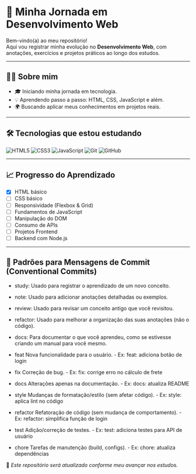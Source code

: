 # 🚀 Minha Jornada em Desenvolvimento Web

Bem-vindo(a) ao meu repositório!  
Aqui vou registrar minha evolução no **Desenvolvimento Web**, com anotações, exercícios e projetos práticos ao longo dos estudos.

---

## 👩‍💻 Sobre mim

- 🎓 Iniciando minha jornada em tecnologia.
- 💡 Aprendendo passo a passo: HTML, CSS, JavaScript e além.
- 🌍 Buscando aplicar meus conhecimentos em projetos reais.

---

## 🛠️ Tecnologias que estou estudando

![HTML5](https://img.shields.io/badge/-HTML5-E34F26?style=for-the-badge&logo=html5&logoColor=white)
![CSS3](https://img.shields.io/badge/-CSS3-1572B6?style=for-the-badge&logo=css3&logoColor=white)
![JavaScript](https://img.shields.io/badge/-JavaScript-F7DF1E?style=for-the-badge&logo=javascript&logoColor=black)
![Git](https://img.shields.io/badge/-Git-F05032?style=for-the-badge&logo=git&logoColor=white)
![GitHub](https://img.shields.io/badge/-GitHub-181717?style=for-the-badge&logo=github&logoColor=white)

---

## 📈 Progresso do Aprendizado

- [X] HTML básico
- [ ] CSS básico
- [ ] Responsividade (Flexbox & Grid)
- [ ] Fundamentos de JavaScript
- [ ] Manipulação do DOM
- [ ] Consumo de APIs
- [ ] Projetos Frontend
- [ ] Backend com Node.js

---

## 🚀 Padrões para Mensagens de Commit (Conventional Commits)

- study: Usado para registrar o aprendizado de um novo conceito.
- note: Usado para adicionar anotações detalhadas ou exemplos.
- review: Usado para revisar um conceito antigo que você revisitou.
- refactor: Usado para melhorar a organização das suas anotações (não o código).
- docs: Para documentar o que você aprendeu, como se estivesse criando um manual para você mesmo. 

- feat Nova funcionalidade para o usuário. - Ex: feat: adiciona botão de login
- fix Correção de bug. - Ex: fix: corrige erro no cálculo de frete
- docs Alterações apenas na documentação. - Ex: docs: atualiza README
- style Mudanças de formatação/estilo (sem afetar código). - Ex: style: aplica lint no código
- refactor Refatoração de código (sem mudança de comportamento). - Ex: refactor: simplifica função de login
- test Adição/correção de testes. - Ex: test: adiciona testes para API de usuário
- chore Tarefas de manutenção (build, configs). - Ex: chore: atualiza dependências

📌 _Este repositório será atualizado conforme meu avançar nos estudos._
